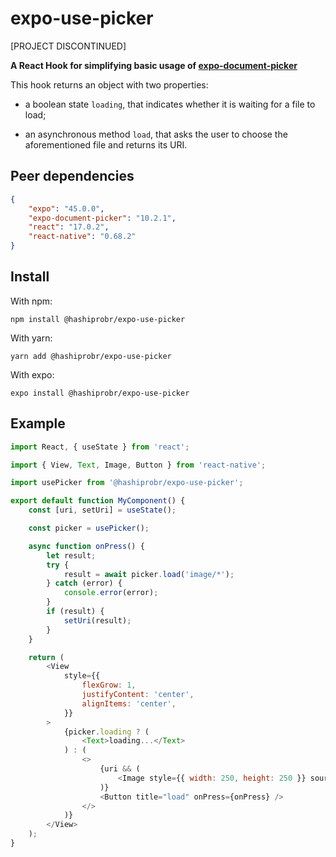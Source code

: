 expo-use-picker
===============

[PROJECT DISCONTINUED]

**A React Hook for simplifying basic usage of
[expo-document-picker](https://docs.expo.dev/versions/latest/sdk/document-picker/)**

This hook returns an object with two properties:

* a boolean state `loading`, that indicates whether it is waiting for a file to
  load;

* an asynchronous method `load`, that asks the user to choose the aforementioned
  file and returns its URI.


Peer dependencies
-----------------

``` json
{
    "expo": "45.0.0",
    "expo-document-picker": "10.2.1",
    "react": "17.0.2",
    "react-native": "0.68.2"
}
```


Install
-------

With npm:

```
npm install @hashiprobr/expo-use-picker
```

With yarn:

```
yarn add @hashiprobr/expo-use-picker
```

With expo:

```
expo install @hashiprobr/expo-use-picker
```


Example
-------

``` js
import React, { useState } from 'react';

import { View, Text, Image, Button } from 'react-native';

import usePicker from '@hashiprobr/expo-use-picker';

export default function MyComponent() {
    const [uri, setUri] = useState();

    const picker = usePicker();

    async function onPress() {
        let result;
        try {
            result = await picker.load('image/*');
        } catch (error) {
            console.error(error);
        }
        if (result) {
            setUri(result);
        }
    }

    return (
        <View
            style={{
                flexGrow: 1,
                justifyContent: 'center',
                alignItems: 'center',
            }}
        >
            {picker.loading ? (
                <Text>loading...</Text>
            ) : (
                <>
                    {uri && (
                        <Image style={{ width: 250, height: 250 }} source={{ uri }} />
                    )}
                    <Button title="load" onPress={onPress} />
                </>
            )}
        </View>
    );
}
```
